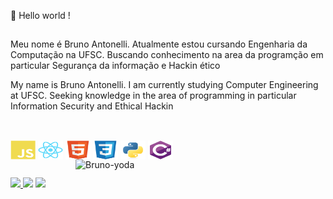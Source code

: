 👋 Hello world ! 
##
Meu nome é Bruno Antonelli.
Atualmente estou cursando Engenharia da Computação na UFSC. 
Buscando conhecimento na area da programção em particular Segurança da informação e Hackin ético

My name is Bruno Antonelli.
I am currently studying Computer Engineering at UFSC.
Seeking knowledge in the area of ​​programming in particular Information Security and Ethical Hackin

##

<div style="display: inline_block"><br>
  <img align="center" alt="Bruno-Js" height="30" width="40" src="https://raw.githubusercontent.com/devicons/devicon/master/icons/javascript/javascript-plain.svg">
  <img align="center" alt="Bruno-React" height="30" width="40" src="https://raw.githubusercontent.com/devicons/devicon/master/icons/react/react-original.svg">
  <img align="center" alt="Bruno-HTML" height="30" width="40" src="https://raw.githubusercontent.com/devicons/devicon/master/icons/html5/html5-original.svg">
  <img align="center" alt="Bruno-CSS" height="30" width="40" src="https://raw.githubusercontent.com/devicons/devicon/master/icons/css3/css3-original.svg">
  <img align="center" alt="Bruno-Python" height="30" width="40" src="https://raw.githubusercontent.com/devicons/devicon/master/icons/python/python-original.svg">
  <img align="center" alt="Bruno-Csharp" height="30" width="40" src="https://raw.githubusercontent.com/devicons/devicon/master/icons/csharp/csharp-original.svg">
  <img align="right"  alt="Bruno-yoda" height="150" width="400" src="https://media4.giphy.com/media/HoffxyN8ghVuw/giphy.gif?cid=790b76113b7ffc20fe1d0e3d646e414dc778caaebff4ba3e&rid=giphy.gif&ct=g">
</div>


##

<div> 
  <a href="https://www.instagram.com/bruno_antonelli/" target="_blank"><img src="https://img.shields.io/badge/-Instagram-%23E4405F?style=for-the-badge&logo=instagram&logoColor=white" target="_blank">
  </a>
  <a href = "mailto:brunoantonelli615@hotmail.com"><img src="https://img.shields.io/badge/-Gmail-%23333?style=for-the-badge&logo=gmail&logoColor=white" target="_blank"></a>
  <a href="https://www.google.com" target="_blank"><img src="https://img.shields.io/badge/-LinkedIn-%230077B5?style=for-the-badge&logo=linkedin&logoColor=white" target="_blank"></a> 

<!---
brunoantonelli/brunoantonelli is a ✨ special ✨ repository because its `README.md` (this file) appears on your GitHub profile.
You can click the Preview link to take a look at your changes.
--->
